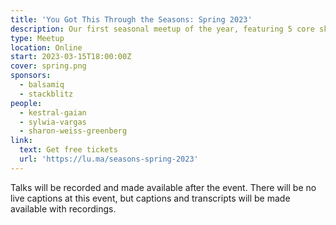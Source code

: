 ```yaml
---
title: 'You Got This Through the Seasons: Spring 2023'
description: Our first seasonal meetup of the year, featuring 5 core skills talks.
type: Meetup
location: Online
start: 2023-03-15T18:00:00Z
cover: spring.png
sponsors:
  - balsamiq
  - stackblitz
people:
  - kestral-gaian
  - sylwia-vargas
  - sharon-weiss-greenberg
link:
  text: Get free tickets
  url: 'https://lu.ma/seasons-spring-2023'
---
```


Talks will be recorded and made available after the event. There will be no live captions at this event, but captions and transcripts will be made available with recordings.

<event-session
  title="Welcome talk"
  start="2022-12-15T18:00:00Z">
</event-session>

<event-session 
  title="Authentically Maintaining Professional Relationships"
  start="2023-03-15T18:15:00.000+00:00" 
  :speakers='[people["sharon-weiss-greenberg"]]'
  description="If you want to move up the ladder, finish that project, land that job, secure funding or accomplish just about anything, you need relationships. The ability to network and meaningfully continue relationships is the difference between growing and thinking and doing more and bigger, and having a larger impact or not. In this talk, we’ll cover how to take your relationships and meaningfully and authentically maintain them.">
</event-session>

<event-session 
  title="Understanding Your Remote Working Style"
  start="2023-03-15T18:45:00.000+00:00" 
  :speakers='[people["sylwia-vargas"]]'
  description="Remote work gives us a whole lot of opportunity to rediscover what we (dis)like about our life. We are socialized to believe certain things to be true even if they do not necessarily hold up under scrutiny. More than providing you with tips on specific things that will for sure make you happy, my intention is to share with you an approach I took when trying to figure it out myself - which involved asking questions, observation, and being very confused initially. I've arrived at a place of great joy and stability - and this is something I wish for you too.">
</event-session>

<event-session 
  title="Walking Across The Ethical Minefield"
  start="2023-03-15T19:15:00.000+00:00" 
  :speakers='[people["kestral-gaian"]]'
  description="Whether you write code, manage projects, or run teams, at some point you'll face an impossible question: is what I'm doing ethical? Recent history is littered with examples of times we didn't get it right, from handryers only tested on light skin tones through to Twitter's recent... well, you know. But how do we stop things from exploding when we can't see the mines buiried in the ground? In this talk we'll discuss foresight, hindsight, and how to create ethical checks and balances to help your next project succeed.">
</event-session>
